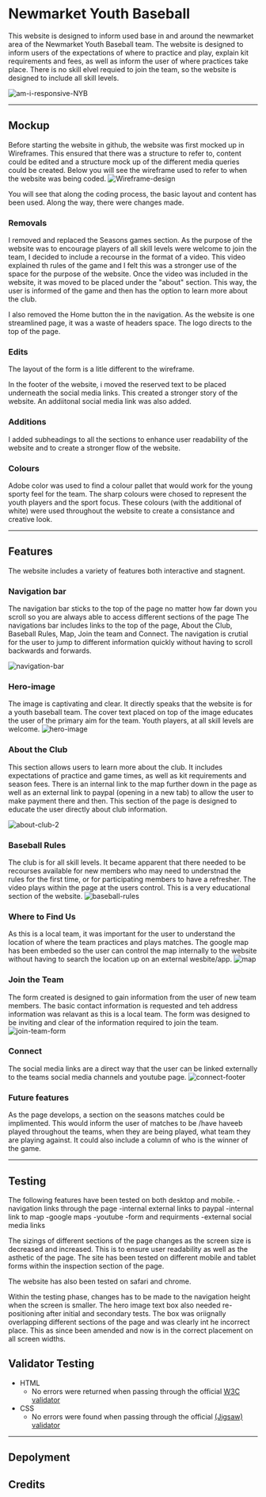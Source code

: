 # Newmarket Youth Baseball

This website is designed to inform used base in and around the newmarket area of the Newmarket Youth Baseball team. The website is designed to inform users of the expectations of where to practice and play, explain kit requirements and fees, as well as inform the user of where practices take place. There is no skill elvel requied to join the team, so the website is designed to include all skill levels.

![am-i-responsive-NYB](assets/images/readme/amIResponsiceScreenShotOptimized.png)
***

## Mockup
Before starting the website in github, the website was first mocked up in Wireframes. This ensured that there was a structure to refer to, content could be edited and a structure mock up of the different media queries could be created. 
Below you will see the wireframe used to refer to when the website was being coded.
![Wireframe-design](assets/images/readme/NYB-Wireframe.png)

You will see that along the coding process, the basic layout and content has been used. Along the way, there were changes made.

### Removals
I removed and replaced the Seasons games section. As the purpose of the website was to encourage players of all skill levels were welcome to join the team, I decided to include a recourse in the format of a video. This video explained th rules of the game and I felt this was a stronger use of the space for the purpose of the website. 
Once the video was included in the website, it was moved to be placed under the "about" section. This way, the user is informed of the game and then has the option to learn more about the club. 

I also removed the Home button the in the navigation. As the website is one streamlined page, it was a waste of headers space. The logo directs to the top of the page. 

### Edits
The layout of the form is a litle different to the wireframe. 

In the footer of the website, i moved the reserved text to be placed underneath the social media links. This created a stronger story of the website.  An addiitonal social media link was also added.

### Additions
I added subheadings to all the sections to enhance user readability of the website and to create a stronger flow of the website.

### Colours
Adobe color was used to find a colour pallet that would work for the young sporty feel for the team. The sharp colours were chosed to represent the youth players and the sport focus. 
These colours (with the additional of white) were used throughout the website to create a consistance and creative look.  

***
## Features
The website includes a variety of features both interactive and stagnent. 


### Navigation bar
The navigation bar sticks to the top of the page no matter how far down you scroll so you are always able to access different sections of the page
The navigations bar includes links to the top of the page, About the Club, Baseball Rules,  Map, Join the team and Connect. 
The navigation is crutial for the user to jump to different information quickly without having to scroll backwards and forwards. 

![navigation-bar](/assets/images/readme/nyb-header-navigation.png)

### Hero-image
The image is captivating and clear. It directly speaks that the website is for a youth baseball team. 
The cover text placed on top of the image educates the user of the primary aim for the team. Youth players, at all skill levels are welcome. 
![hero-image](/assets/images/readme/nyb-hero-cover-image.png)

### About the Club
This section allows users to learn more about the club. It includes expectations of practice and game times, as well as kit requirements and season fees. 
There is an internal link to the map further down in the page as well as an external link to paypal (opening in a new tab) to allow the user to make payment there and then. 
This section of the page is designed to educate the user directly about club information.

![about-club-2](/assets/images/readme/nyb-about-us-2.png)

### Baseball Rules
The club is for all skill levels. It became apparent that there needed to be recourses available for new members who may need to understnad the rules for the first time, or for participating members to have a refresher. 
The video plays within the page at the users control. 
This is a very educational section of the website.
![baseball-rules](/assets/images/readme/nyb-baseball-rules.png)

### Where to Find Us
As this is a local team, it was important for the user to understand the location of where the team practices and plays matches. The google map has been embeded so the user can control the map internally to the website without having to search the location up on an external wesbite/app.
![map](/assets/images/readme/nyb-map.png)

### Join the Team
The form created is designed to gain information from the user of new team members. The basic contact information is requested and teh address information was relavant as this is a local team. The form was designed to be inviting and clear of the information required to join the team. 
![join-team-form](/assets/images/readme/nyb-join-team.png)

### Connect
The social media links are a direct way that the user can be linked externally to the teams social media channels and youtube page. 
![connect-footer](/assets/images/readme/nyb-connect.png)

### Future features
As the page develops, a section on the seasons matches could be implimented. This would inform the user of matches to be /have haveeb played throughout the teams, when they are being played, what team they are playing against. It could also include a column of who is the winner of the game. 
***

## Testing
The following features have been tested on both desktop and mobile. 
-navigation links through the page 
-internal external links to paypal
-internal link to map
-google maps
-youtube
-form and requirments
-external social media links

The sizings of different sections of the page changes as the screen size is decreased and increased. This is to ensure user readability as well as the asthetic of the page. The site has been tested on different mobile and tablet forms within the inspection section of the page. 

The website has also been tested on safari and chrome. 

Within the testing phase, changes has to be made to the navigation height when the screen is smaller. The hero image text box also needed re-positioning after initial and secondary tests. The box was oriignally overlapping different sections of the page and was clearly int he incorrect place.  This as since been amended and now is in the correct placement on all screen widths.

## Validator Testing
- HTML
  - No errors were returned when passing through the official [W3C validator](https://validator.w3.org/nu/?doc=https%3A%2F%2Fcode-institute-org.github.io%2Flove-running-2.0%2Findex.html)
- CSS
  - No errors were found when passing through the official [(Jigsaw) validator](https://jigsaw.w3.org/css-validator/validator?uri=https%3A%2F%2Fvalidator.w3.org%2Fnu%2F%3Fdoc%3Dhttps%253A%252F%252Fcode-institute-org.github.io%252Flove-running-2.0%252Findex.html&profile=css3svg&usermedium=all&warning=1&vextwarning=&lang=en#css)
***

## Depolyment


## Credits

